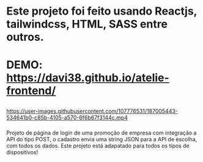# Este projeto foi feito usando Reactjs, tailwindcss, HTML, SASS entre outros. 
# <p> DEMO: https://davi38.github.io/atelie-frontend/</p>



https://user-images.githubusercontent.com/107776531/187005443-534641b0-c85b-4105-a570-6f6b67f3144c.mp4



###
<p>
Projeto de página de login de uma promoção de empresa com integração a API do tipo POST,
o cadastro envia uma string JSON para a API de escolha, com todos os dados.
 Este projeto está adapatado para todos os tipos de dispositivos!
</p>
